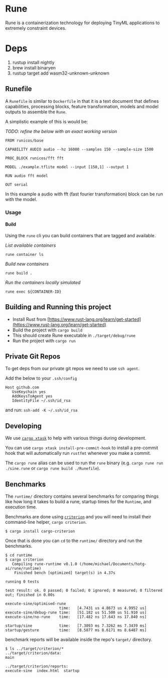 # Rune

Rune is a containerization technology for deploying TinyML applications to extremely constraint devices.

# Deps

1. rustup install nightly
2. brew install binaryen
2. rustup target add wasm32-unknown-unknown


## Runefile

A `Runefile` is similar to `Dockerfile` in that it is a text document that defines capabilities, processing blocks, feature transformation, models and model outputs to assemble the `Rune`.

A simplistic example of this is would be:

*TODO: refine the below with an exact working version*

```
FROM runicos/base

CAPABILITY AUDIO audio --hz 16000 --samples 150 --sample-size 1500

PROC_BLOCK runicos/fft fft

MODEL ./example.tflite model --input [150,1] --output 1

RUN audio fft model

OUT serial
```

In this example a audio with fft (fast fourier transformation) block can be run with the model.

### Usage

#### Build

Using the `rune` cli you can build containers
that are tagged and available.

*List available containers*

`rune container ls`

*Build new containers*

`rune build .`

*Run the containers locally simulated*

`rune exec ${CONTAINER-ID}`


## Building and Running this project

- Install Rust from [https://www.rust-lang.org/learn/get-started](https://www.rust-lang.org/learn/get-started)
- Build the project with `cargo build`
- This should create Rune executable in `./target/debug/rune`
- Run the project with `cargo run`


## Private Git Repos

To get deps from our private git repos we need to
use `ssh agent`.

Add the below to your `.ssh/config`
```
Host github.com
   UseKeychain yes
   AddKeysToAgent yes
   IdentityFile ~/.ssh/id_rsa
```

and run:
`ssh-add -K ~/.ssh/id_rsa`

## Developing

We use [`cargo xtask`][xtask] to help with various things during development.

You can use `cargo xtask install-pre-commit-hook` to install a pre-commit hook
that will automatically run `rustfmt` whenever you make a commit.

The `cargo rune` alias can be used to run the `rune` binary (e.g.
`cargo rune run ./sine.rune` or `cargo rune build ./Runefile`).

## Benchmarks

The `runtime/` directory contains several benchmarks for comparing things like
how long it takes to build a rune, startup times for the `Runtime`, and
execution time.

Benchmarks are done using [`criterion`][criterion] and you will need to install
their command-line helper, `cargo criterion`.

```console
$ cargo install cargo-criterion
```

Once that is done you can `cd` to the `runtime/` directory and run the
benchmarks.

```console
$ cd runtime
$ cargo criterion
   Compiling rune-runtime v0.1.0 (/home/michael/Documents/hotg-ai/rune/runtime)
    Finished bench [optimized] target(s) in 4.37s

running 0 tests

test result: ok. 0 passed; 0 failed; 0 ignored; 0 measured; 0 filtered out; finished in 0.00s

execute-sine/optimised-rune
                        time:   [4.7431 us 4.8673 us 4.9952 us]
execute-sine/debug-rune time:   [51.182 us 51.500 us 51.910 us]
execute-sine/no-rune    time:   [17.482 ns 17.643 ns 17.840 ns]

startup/sine            time:   [7.3093 ms 7.3262 ms 7.3439 ms]
startup/gesture         time:   [8.5877 ms 8.6171 ms 8.6487 ms]
```

benchmark reports will be available inside the repo's `target/` directory.

```console
$ ls ../target/criterion/*
../target/criterion/data:
main

../target/criterion/reports:
execute-sine  index.html  startup
```

[xtask]: https://github.com/matklad/cargo-xtask
[criterion]: https://bheisler.github.io/criterion.rs/book/criterion_rs.html
